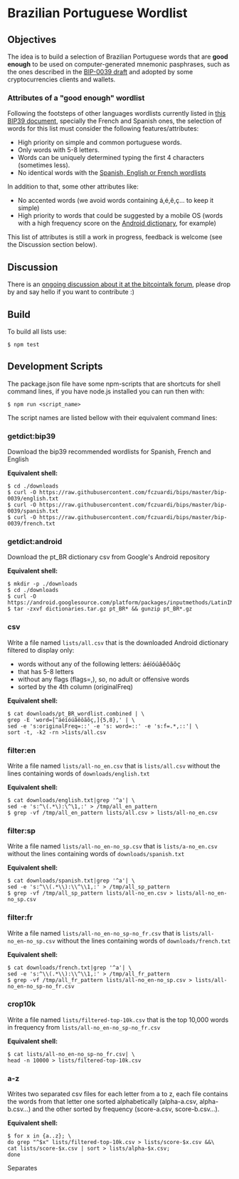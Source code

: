 # Brazilian Portuguese Wordlist

## Objectives

The idea is to build a selection of Brazilian Portuguese words that are
**good enough** to be used on computer-generated mnemonic pasphrases, such as 
the ones described in the [BIP-0039 draft][bip39] and adopted by some
cryptocurrencies clients and wallets.

### Attributes of a "good enough" wordlist

Following the footsteps of other languages wordlists currently listed
in [this BIP39 document][wordlists], specially the French and Spanish ones, 
the selection of words for this list must consider the following 
features/attributes:

- High priority on simple and common portuguese words.
- Only words with 5-8 letters.
- Words can be uniquely determined typing the first 4 characters (sometimes less).
- No identical words with the [Spanish, English or French wordlists][wordlists]

In addition to that, some other attributes like:

- No accented words (we avoid words containing á,é,ê,ç… to keep it simple) 
- High priority to words that could be suggested by a mobile OS (words with a high frequency score on the [Android dictionary][androidwords], for example)

This list of attributes is still a work in progress, feedback is welcome (see
the Discussion section below). 

## Discussion

There is an [ongoing discussion about it at the bitcointalk forum][forumthread],
please drop by and say hello if you want to contribute :)


## Build

To build all lists use:

    $ npm test

## Development Scripts

The package.json file have some npm-scripts that are shortcuts for shell 
command lines, if you have node.js installed you can run then with:

    $ npm run <script_name>

The script names are listed bellow with their equivalent command lines:

### getdict:bip39

Download the bip39 recommended wordlists for Spanish, French and English

**Equivalent shell:**

    $ cd ./downloads
    $ curl -O https://raw.githubusercontent.com/fczuardi/bips/master/bip-0039/english.txt
    $ curl -O https://raw.githubusercontent.com/fczuardi/bips/master/bip-0039/spanish.txt 
    $ curl -O https://raw.githubusercontent.com/fczuardi/bips/master/bip-0039/french.txt


### getdict:android

Download the pt_BR dictionary csv from Google's Android repository

**Equivalent shell:**

    $ mkdir -p ./downloads
    $ cd ./downloads
    $ curl -O https://android.googlesource.com/platform/packages/inputmethods/LatinIME/+archive/master/dictionaries.tar.gz
    $ tar -zxvf dictionaries.tar.gz pt_BR* && gunzip pt_BR*.gz

### csv

Write a file named ```lists/all.csv``` that is the downloaded Android dictionary
filtered to display only:

- words without any of the following letters: áéíóúâêôãõç 
- that has 5-8 letters
- without any flags (flags=,), so, no adult or offensive words
- sorted by the 4th column (originalFreq)

**Equivalent shell:**

    $ cat downloads/pt_BR_wordlist.combined | \
    grep -E 'word=[^áéíóúâêôãõç,]{5,8},' | \
    sed -e 's:originalFreq=::' -e 's: word=::' -e 's:f=.*,::'| \
    sort -t, -k2 -rn >lists/all.csv

### filter:en

Write a file named ```lists/all-no_en.csv``` that is ```lists/all.csv``` without
the lines containing words of ```downloads/english.txt```

**Equivalent shell:**

    $ cat downloads/english.txt|grep '^a'| \
    sed -e 's:^\(.*\):\^\1,:' > /tmp/all_en_pattern
    $ grep -vf /tmp/all_en_pattern lists/all.csv > lists/all-no_en.csv


### filter:sp

Write a file named ```lists/all-no_en-no_sp.csv``` that is 
```lists/a-no_en.csv``` without the lines containing words 
of ```downloads/spanish.txt```

**Equivalent shell:**

    $ cat downloads/spanish.txt|grep '^a'| \
    sed -e 's:^\\(.*\\):\\^\\1,:' > /tmp/all_sp_pattern 
    $ grep -vf /tmp/all_sp_pattern lists/all-no_en.csv > lists/all-no_en-no_sp.csv


### filter:fr

Write a file named ```lists/all-no_en-no_sp-no_fr.csv``` that is 
```lists/all-no_en-no_sp.csv``` without the lines containing words 
of ```downloads/french.txt```

**Equivalent shell:**

    $ cat downloads/french.txt|grep '^a'| \
    sed -e 's:^\\(.*\\):\\^\\1,:' > /tmp/all_fr_pattern 
    $ grep -vf /tmp/all_fr_pattern lists/all-no_en-no_sp.csv > lists/all-no_en-no_sp-no_fr.csv

### crop10k

Write a file named ```lists/filtered-top-10k.csv``` that is the top 10,000 
words in frequency from ```lists/all-no_en-no_sp-no_fr.csv```

**Equivalent shell:**

    $ cat lists/all-no_en-no_sp-no_fr.csv| \
    head -n 10000 > lists/filtered-top-10k.csv
    
### a-z

Writes two separated csv files for each letter from a to z, 
each file contains the words from that letter one sorted alphabetically (alpha-a.csv, alpha-b.csv…) and the other sorted by frequency (score-a.csv,
score-b.csv…).

**Equivalent shell:**

    $ for x in {a..z}; \
    do grep "^$x" lists/filtered-top-10k.csv > lists/score-$x.csv &&\
    cat lists/score-$x.csv | sort > lists/alpha-$x.csv; 
    done


Separates

[androidwords]: https://android.googlesource.com/platform/packages/inputmethods/LatinIME/+/master/dictionaries/
[bip39]: https://github.com/bitcoin/bips/blob/master/bip-0039.mediawiki
[forumthread]: https://bitcointalk.org/index.php?topic=1167861.0
[wordlists]: https://github.com/fczuardi/bips/blob/master/bip-0039/bip-0039-wordlists.md
